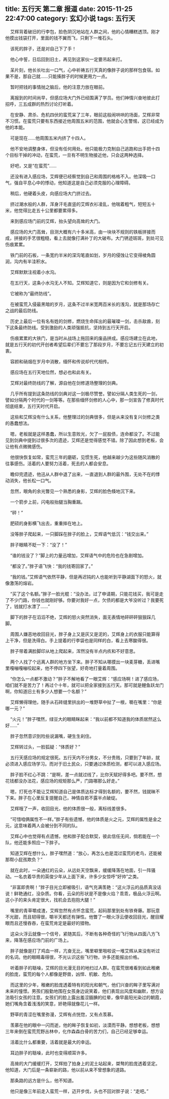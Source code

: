 title: 五行天 第二章 报道
date: 2015-11-25 22:47:00
category: 玄幻小说
tags: 五行天
---
&nbsp;&nbsp;&nbsp;&nbsp;艾辉背着破旧的行李包，脸色阴沉地站在人群之间，他的心情糟糕透顶。刚才他摸出钱袋打开，里面的钱不翼而飞，只剩下一堆石头。

&nbsp;&nbsp;&nbsp;&nbsp;该死的胖子，还是对自己下了手！

&nbsp;&nbsp;&nbsp;&nbsp;他心中誓，日后回到旧土，再见到这家伙一定要吊起来打。

&nbsp;&nbsp;&nbsp;&nbsp;呆片刻，他长长吐出一口气，心中祈祷五行天真的像胖子说的那样包食宿。如果不是，那自己就……只能揍胖子的时候更用力一点。

&nbsp;&nbsp;&nbsp;&nbsp;暂时把钱的事情抛之脑后，他的注意力放在眼前。

&nbsp;&nbsp;&nbsp;&nbsp;离报到的时间尚早，但感应场大门外已经围满了学员。他们神情兴奋地彼此打招呼，三五成群的热烈讨论打听着。

&nbsp;&nbsp;&nbsp;&nbsp;在安静、肃杀、危机四伏的蛮荒呆了三年，眼前这般闹哄哄的场面，艾辉非常不习惯。在蛮荒只要有东西接近他周围五米的范围，他就会心生警惕，这已经成为他的本能。

&nbsp;&nbsp;&nbsp;&nbsp;可是现在……他周围五米内挤了十四人。

&nbsp;&nbsp;&nbsp;&nbsp;他不安地调整身体，但没有任何用处。他只能极力克制自己逃跑和出手把十四个目标干掉的冲动，在蛮荒，一旦有不明生物接近他，只会这两种选择。

&nbsp;&nbsp;&nbsp;&nbsp;好吧，又是“在蛮荒”……

&nbsp;&nbsp;&nbsp;&nbsp;还没有进入感应场，艾辉便已经察觉到自己和周围的格格不入。他深吸一口气，强自平息心中的悸动，他知道这是自己必须克服的心理障碍。

&nbsp;&nbsp;&nbsp;&nbsp;稍后，他硬着头皮，向感应场大门挤过去。

&nbsp;&nbsp;&nbsp;&nbsp;挤过潮水般的人群，浑身汗毛直竖的艾辉衣衫凌乱，他喘着粗气，短短五十米，他觉得比走五十公里都要累得多。

&nbsp;&nbsp;&nbsp;&nbsp;来到感应场门前的艾辉，抬头望向高耸的大门。

&nbsp;&nbsp;&nbsp;&nbsp;感应场的大门高耸，目测大概有六十多米高，由一块块不规则的铁板拼接而成，拼接的手艺很粗糙，看上去就像打满补丁的大破布。大门锈迹斑斑，到处可见伤痕累累。

&nbsp;&nbsp;&nbsp;&nbsp;铁门前的石板，一条宽约半米的深沟笔直如划，岁月的侵蚀让它变得棱角圆润，沟内有半洼积水。

&nbsp;&nbsp;&nbsp;&nbsp;艾辉默默注视着小水沟。

&nbsp;&nbsp;&nbsp;&nbsp;在五行天，这条小水沟无人不知。艾辉知道它，则是因为它和剑修有关。

&nbsp;&nbsp;&nbsp;&nbsp;它被称为“最终防线”。

&nbsp;&nbsp;&nbsp;&nbsp;在被蛮荒入侵最黑暗的岁月，这条不过半米宽两百米长的浅沟，就是那场存亡之战的最后防线。

&nbsp;&nbsp;&nbsp;&nbsp;历史上最后一位有名有姓的剑修，燃烧生命挥出的最璀璨一剑，击杀敌酋，刻下这条最终防线。受到激励的人类顽强抵抗，坚持到五行天开启。

&nbsp;&nbsp;&nbsp;&nbsp;伤痕累累的大铁门，是当时从战场上拖回来的废品拼成。感应场建立在此地，就是五行天的初代开创者希望后辈们不要忘了那段岁月，不要忘记五行天建立的初衷。

&nbsp;&nbsp;&nbsp;&nbsp;容颜和硝烟在岁月中消散，缅怀和传说却代代相传。

&nbsp;&nbsp;&nbsp;&nbsp;感应场在五行天地位然，想必也和此有关。

&nbsp;&nbsp;&nbsp;&nbsp;艾辉对最终防线的了解，源自他在剑修道场整理的剑典。

&nbsp;&nbsp;&nbsp;&nbsp;几乎所有提到这条防线的剑典对这一剑极尽赞誉。譬如分隔人类生死的一剑，譬如分隔两个时代的一剑等等。在那些缅怀剑修的人心中，那一剑宣告了修真时代彻底结束，五行天时代开启。

&nbsp;&nbsp;&nbsp;&nbsp;这些和艾辉没有什么关系，他整理过的剑典很多，但是从来没有复兴剑修之类的愚蠢想法。

&nbsp;&nbsp;&nbsp;&nbsp;嗯，老板就是这样愚蠢，所以生意败光，欠了一屁股债，连命都没了。不过能见到剑典中提到过很多次的遗迹，艾辉还是觉得感觉不错。除了因此想到老板，会让他有点微微感伤。

&nbsp;&nbsp;&nbsp;&nbsp;他很快恢复如常，蛮荒三年的磨砺，见惯生死，他越来越少为这些随风消散的往事感伤。活着的人要努力活着，死去的人都会安息。

&nbsp;&nbsp;&nbsp;&nbsp;瞻仰完遗迹，他迅从人群中退了出来，一直退到人群的最外围，无处不在的悸动消失，他长松一口气。

&nbsp;&nbsp;&nbsp;&nbsp;忽然，眼角的余光瞥见一个熟悉的身影，艾辉的脸色倏地沉下来。

&nbsp;&nbsp;&nbsp;&nbsp;一个箭步上前，闪电般抬腿当胸重踹。

&nbsp;&nbsp;&nbsp;&nbsp;“砰！”

&nbsp;&nbsp;&nbsp;&nbsp;肥硕的身影横飞出去，重重摔在地上。

&nbsp;&nbsp;&nbsp;&nbsp;没等胖子爬起来，一只脚踩在胖子的脸上，艾辉语气低沉：“钱交出来。”

&nbsp;&nbsp;&nbsp;&nbsp;胖子眼睛不眨一下：“没了！”

&nbsp;&nbsp;&nbsp;&nbsp;“谁的钱没了？”脚上的力量迅增加，艾辉语气中的危险也在急剧增加。

&nbsp;&nbsp;&nbsp;&nbsp;“都没了。”胖子语飞快：“我的钱寄回家了。”

&nbsp;&nbsp;&nbsp;&nbsp;“我的钱。”艾辉语气依然平静，但是再迟钝的人也能听到平静湖面下的怒火，就像激荡的熔岩。

&nbsp;&nbsp;&nbsp;&nbsp;“买了这个名额。”胖子一脸光棍：“没办法，过了申请期，只能花钱买，我可是走了不少门路，你钱也就刚好够。你要对我好一点，欠债的都是大爷没听过？我要死了，钱就打水漂了……”

&nbsp;&nbsp;&nbsp;&nbsp;脚下的胖子在滔滔不绝，艾辉的怒火突然消失，面无表情地砰砰砰狠狠踩几脚。

&nbsp;&nbsp;&nbsp;&nbsp;周围人嫌恶地收回目光，胖子身上又是灰又是泥的，艾辉身上的衣服只能算得上干净，但是洗得白。手上提着的行李袋也是同样的白，看上去寒酸得很。

&nbsp;&nbsp;&nbsp;&nbsp;胖子带着满脸脚印从地上爬起来，浑然没有半点内疚和不好意思。

&nbsp;&nbsp;&nbsp;&nbsp;两个人找了个远离人群的地方坐下来。胖子不知从哪摸出一块麦芽糖，丢进嘴里嘎嘣嘎嘣咬起来，他不停四下张望，好奇地打量着周围。

&nbsp;&nbsp;&nbsp;&nbsp;“你怎么一点都不激动？”胖子不解地看了一眼艾辉：“感应场啊！进了感应场，咱们就不是苦力了！再过个十年，就可以把全家接到五行天。那可就是鲤鱼跃龙门啊，你知道旧土有多少人想要一个名额？”

&nbsp;&nbsp;&nbsp;&nbsp;艾辉懒得理他，随手从石砖缝里拱出的一堆野草中扯了一根，嚼在嘴里：“你是哪一元？”

&nbsp;&nbsp;&nbsp;&nbsp;“火元！”胖子嘿然，绿豆大的眼睛眯起来：“我以前都不知道我的体质居然这么好……”

&nbsp;&nbsp;&nbsp;&nbsp;胖子忽然意识到险些说漏嘴，硬生生刹住。

&nbsp;&nbsp;&nbsp;&nbsp;艾辉转过头，一脸狐疑：“体质好？”

&nbsp;&nbsp;&nbsp;&nbsp;五行天感应场的规定很死。五行天内不分男女，不分贵贱，只要到了年龄，就必须进入感应场学习。而对于旧土民众，只要通过体质检测，都可以进入感应场。

&nbsp;&nbsp;&nbsp;&nbsp;胖子脸不红心不跳：“是啊，差一点就过线了，比你天赋好得多吧。要不然，想花钱都没办法花，感应场的规矩那么严，门路哪那么好走。”

&nbsp;&nbsp;&nbsp;&nbsp;嗯，打死也不能让艾辉知道自己是体质达标才得到名额的，要不然，钱就昧不下来。胖子在心里反复提醒自己，神情自若不露半点破绽。

&nbsp;&nbsp;&nbsp;&nbsp;艾辉哦了一声，收回目光，他的体质很一般，离标线差很多。

&nbsp;&nbsp;&nbsp;&nbsp;“可惜咱俩属性不一样。”胖子有些遗憾，他的体质是火之元，艾辉的属性是金之元，这意味着两人会被分到不同的队。

&nbsp;&nbsp;&nbsp;&nbsp;艾辉心中也觉得有点遗憾，他和胖子配合默契，彼此信任无间，倘若能在一个队，他还能多照应一下胖子。

&nbsp;&nbsp;&nbsp;&nbsp;知道艾辉在想什么，胖子嘿然道：“放心，再怎么也是混过蛮荒的老鸟，还能被那帮小屁孩欺负？”

&nbsp;&nbsp;&nbsp;&nbsp;就在此时，一朵通红的云朵，从远处天空飘来，缓缓降落在地面，引一阵骚动。一名衣着华贵的英俊少年从上面下来，许多少女惊呼“好帅”之类。

&nbsp;&nbsp;&nbsp;&nbsp;“非富即贵啊！”胖子目光立即被吸引，语气充满羡艳：“这火浮云的品质真没话说！鲜艳通红，没杂质。你看，云朵的形状是不是像火焰？乖乖，极品火浮云啊。这小子的来头肯定很大，找机会去抱抱大腿！”

&nbsp;&nbsp;&nbsp;&nbsp;嘴里的青草嚼成渣，艾辉忽然有点怀念蛮荒，起码那里到处有铁脊藤。那玩意不光甜，而且韧得很，嚼半天都还有弹性。他瞥了一眼火浮云便收回目光，醒目耀眼而且还慢吞吞，在蛮荒肯定是最好的猎物。

&nbsp;&nbsp;&nbsp;&nbsp;这朵火浮云就像一个信号，紧随其后，不断有各种奇怪的飞行物从四面八方飞来，降落在感应场门前的广场上。

&nbsp;&nbsp;&nbsp;&nbsp;胖子就像是打了鸡血一样，亢奋无比，嘴里噼里啪啦说一堆艾辉从来没有听过的名词。他的眼睛毒得很，不光认识这些飞行物，许多还能报出价格。

&nbsp;&nbsp;&nbsp;&nbsp;听着胖子的聒噪，艾辉的目光漫无目的地扫过人群。在蛮荒很难看到如此稚嫩的脸庞，蛮荒的每个人都像是野兽，凶悍、机敏、危险。

&nbsp;&nbsp;&nbsp;&nbsp;而这里的少年，稚嫩的脸庞透着特有的阳光和朝气，他们兴奋的眸子里写满对未来的憧憬。男孩们殷勤地围在女孩身边说笑着，他们表现出风度和幽默，想方设法吸引女孩的注意。女孩们的脸上露出羞涩腼腆的红晕，像早晨阳光染过的朝霞，她们嘴角含着浅浅的笑意，娇艳得就像花儿一样。

&nbsp;&nbsp;&nbsp;&nbsp;野草的青涩在嘴里弥漫，艾辉有点恍惚，又有点羡慕。

&nbsp;&nbsp;&nbsp;&nbsp;羡慕在他的眼中一闪而逝，他的眸子恢复如初，淡漠而平静。想想老板，想想三年来倒在蛮荒荒野丛林中，化作森森白骨的苦力们，自己已经足够幸运。

&nbsp;&nbsp;&nbsp;&nbsp;活着比什么都重要，活着就是最大的幸运。

&nbsp;&nbsp;&nbsp;&nbsp;耳边胖子的聒噪，此时也变得顺耳许多。

&nbsp;&nbsp;&nbsp;&nbsp;高耸的大门缓缓打开，艾辉拍了拍身上的泥土站起来，桀骜的脸庞透着坚定。他知道，大门后是一条崭新的路，他以前从来不曾想象的道路。

&nbsp;&nbsp;&nbsp;&nbsp;那条路的远方是什么，他不知道。

&nbsp;&nbsp;&nbsp;&nbsp;他只是像三年前走入蛮荒一样，迈开步伐，头也不回对胖子说：“走吧。”